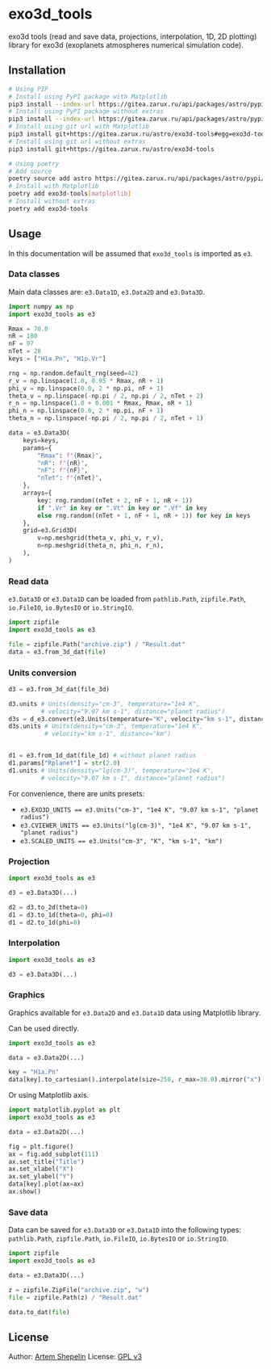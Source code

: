# exo3d_tools

exo3d tools (read and save data, projections, interpolation, 1D, 2D plotting)
library for exo3d (exoplanets atmospheres numerical simulation code).

## Installation


```sh
# Using PIP
# Install using PyPI package with Matplotlib
pip3 install --index-url https://gitea.zarux.ru/api/packages/astro/pypi/simple exo3d-tools[matplotlib]
# Install using PyPI package without extras
pip3 install --index-url https://gitea.zarux.ru/api/packages/astro/pypi/simple exo3d-tools
# Install using git url with Matplotlib
pip3 install git+https://gitea.zarux.ru/astro/exo3d-tools#egg=exo3d-tools[matplotlib]
# Install using git url without extras
pip3 install git+https://gitea.zarux.ru/astro/exo3d-tools

# Using poetry
# Add source
poetry source add astro https://gitea.zarux.ru/api/packages/astro/pypi/simple
# Install with Matplotlib
poetry add exo3d-tools[matplotlib]
# Install without extras
poetry add exo3d-tools
```

## Usage

In this documentation will be assumed that `exo3d_tools` is imported as `e3`.

### Data classes

Main data classes are: `e3.Data1D`, `e3.Data2D` and `e3.Data3D`.

```python
import numpy as np
import exo3d_tools as e3

Rmax = 70.0
nR = 180
nF = 97
nTet = 28
keys = ["H1a.Pn", "H1p.Vr"]

rng = np.random.default_rng(seed=42)
r_v = np.linspace(1.0, 0.95 * Rmax, nR + 1)
phi_v = np.linspace(0.0, 2 * np.pi, nF + 1)
theta_v = np.linspace(-np.pi / 2, np.pi / 2, nTet + 2)
r_n = np.linspace(1.0 + 0.001 * Rmax, Rmax, nR + 1)
phi_n = np.linspace(0.0, 2 * np.pi, nF + 1)
theta_n = np.linspace(-np.pi / 2, np.pi / 2, nTet + 1)

data = e3.Data3D(
    keys=keys,
    params={
        "Rmax": f"{Rmax}",
        "nR": f"{nR}",
        "nF": f"{nF}",
        "nTet": f"{nTet}",
    },
    arrays={
        key: rng.random((nTet + 2, nF + 1, nR + 1))
        if ".Vr" in key or ".Vt" in key or ".Vf" in key
        else rng.random((nTet + 1, nF + 1, nR + 1)) for key in keys
    },
    grid=e3.Grid3D(
        v=np.meshgrid(theta_v, phi_v, r_v),
        n=np.meshgrid(theta_n, phi_n, r_n),
    ),
)
```

### Read data

`e3.Data3D` or `e3.Data1D` can be loaded from `pathlib.Path`, `zipfile.Path`,
`io.FileIO`, `io.BytesIO` or `io.StringIO`.

```python
import zipfile
import exo3d_tools as e3

file = zipfile.Path("archive.zip") / "Result.dat"
data = e3.from_3d_dat(file)
```

### Units conversion

```python
d3 = e3.from_3d_dat(file_3d)

d3.units # Units(density="cm-3", temperature="1e4 K",
         # velocity="9.07 km s-1", distance="planet radius")
d3s = d_e3.convert(e3.Units(temperature="K", velocity="km s-1", distance="km"))
d3s.units # Units(density="cm-3", temperature="1e4 K",
          # velocity="km s-1", distance="km")


d1 = e3.from_1d_dat(file_1d) # without planet radius
d1.params["Rplanet"] = str(2.0)
d1.units # Units(density="lg(cm-3)", temperature="1e4 K",
         # velocity="9.07 km s-1", distance="planet radius")
```

For convenience, there are units presets:

- `e3.EXO3D_UNITS == e3.Units("cm-3", "1e4 K", "9.07 km s-1", "planet radius")`
- `e3.CVIEWER_UNITS == e3.Units("lg(cm-3)", "1e4 K", "9.07 km s-1", "planet radius")`
- `e3.SCALED_UNITS == e3.Units("cm-3", "K", "km s-1", "km")`

### Projection

```python
import exo3d_tools as e3

d3 = e3.Data3D(...)

d2 = d3.to_2d(theta=0)
d1 = d3.to_1d(theta=0, phi=0)
d1 = d2.to_1d(phi=0)
```

### Interpolation

```python
import exo3d_tools as e3

d3 = e3.Data3D(...)
```

### Graphics

Graphics available for `e3.Data2D` and `e3.Data1D` data using Matplotlib
library.

Can be used directly.

```python
import exo3d_tools as e3

data = e3.Data2D(...)

key = "H1a.Pn"
data[key].to_cartesian().interpolate(size=250, r_max=30.0).mirror("x").plot()
```

Or using Matplotlib axis.

```python
import matplotlib.pyplot as plt
import exo3d_tools as e3

data = e3.Data2D(...)

fig = plt.figure()
ax = fig.add_subplot(111)
ax.set_title("Title")
ax.set_xlabel("X")
ax.set_ylabel("Y")
data[key].plot(ax=ax)
ax.show()
```

### Save data

Data can be saved for `e3.Data3D` or `e3.Data1D` into the following types:
`pathlib.Path`, `zipfile.Path`, `io.FileIO`, `io.BytesIO` or `io.StringIO`.

```python
import zipfile
import exo3d_tools as e3

data = e3.Data3D(...)

z = zipfile.ZipFile("archive.zip", "w")
file = zipfile.Path(z) / "Result.dat"

data.to_dat(file)
```

## License

Author: [Artem Shepelin](mailto:deverte@ya.ru)
License: [GPL v3](./LICENSE)